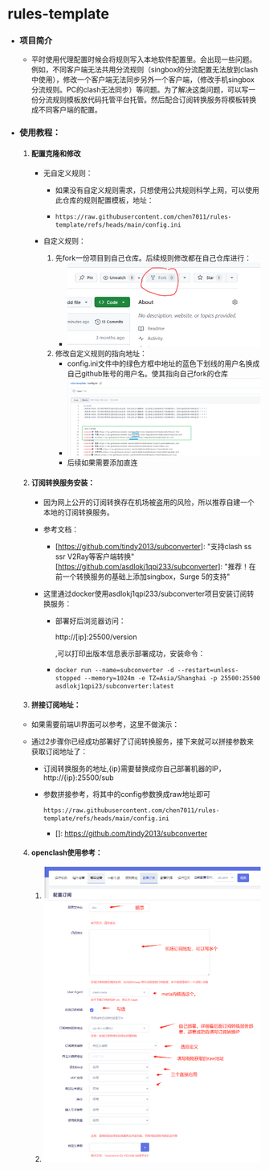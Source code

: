 # rules-template

- ### 项目简介

  - 平时使用代理配置时候会将规则写入本地软件配置里。会出现一些问题。例如，不同客户端无法共用分流规则（singbox的分流配置无法放到clash中使用），修改一个客户端无法同步另外一个客户端，（修改手机singbox分流规则。PC的clash无法同步）等问题。为了解决这类问题，可以写一份分流规则模板放代码托管平台托管。然后配合订阅转换服务将模板转换成不同客户端的配置。

- ### 使用教程：

  1. #### 配置克隆和修改

     - 无自定义规则：

       - 如果没有自定义规则需求，只想使用公共规则科学上网，可以使用此仓库的规则配置模板，地址：

       - ```
         https://raw.githubusercontent.com/chen7011/rules-template/refs/heads/main/config.ini
         ```

     - 自定义规则：

       1. 先fork一份项目到自己仓库。后续规则修改都在自己仓库进行：
          - ![](images/image1.png)
       2. 修改自定义规则的指向地址：
          - config.ini文件中的绿色方框中地址的蓝色下划线的用户名换成自己github账号的用户名。使其指向自己fork的仓库
          - ![](images/image2.png)
          - 后续如果需要添加直连

  2. #### 订阅转换服务安装：

     - 因为网上公开的订阅转换存在机场被盗用的风险，所以推荐自建一个本地的订阅转换服务。

     - 参考文档：

       - [https://github.com/tindy2013/subconverter]: 	"支持clash ss ssr V2Ray等客户端转换"
         [https://github.com/asdlokj1qpi233/subconverter]: 	"推荐！在前一个转换服务的基础上添加singbox，Surge 5的支持"

     - 这里通过docker使用asdlokj1qpi233/subconverter项目安装订阅转换服务：

       - 部署好后浏览器访问：

         http://[ip]:25500/version

         ,可以打印出版本信息表示部署成功，安装命令：

       - ```
         docker run --name=subconverter -d --restart=unless-stopped --memory=1024m -e TZ=Asia/Shanghai -p 25500:25500 asdlokj1qpi23/subconverter:latest
         ```

  3. #### 拼接订阅地址：

    - 如果需要前端UI界面可以参考，这里不做演示：

      [https://github.com/CareyWang/sub-web]: 	"订阅转换前端UI"

    - 通过2步骤你已经成功部署好了订阅转换服务，接下来就可以拼接参数来获取订阅地址了：

      - 订阅转换服务的地址,{ip}需要替换成你自己部署机器的IP，http://{ip}:25500/sub

      - 参数拼接参考，将其中的config参数换成raw地址即可

        ```
        https://raw.githubusercontent.com/chen7011/rules-template/refs/heads/main/config.ini
        ```

        - []: https://github.com/tindy2013/subconverter

  4. #### openclash使用参考：

     1. ![](images/image5.png)
     2. ![](images/image4.png)